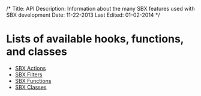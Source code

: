 /*
Title: API
Description: Information about the many SBX features used with SBX development
Date: 11-22-2013
Last Edited: 01-02-2014
*/

# Lists of available hooks, functions, and classes

* [SBX Actions](./actions/)
* [SBX Filters](./filters/)
* [SBX Functions](./functions/)
* [SBX Classes]()
